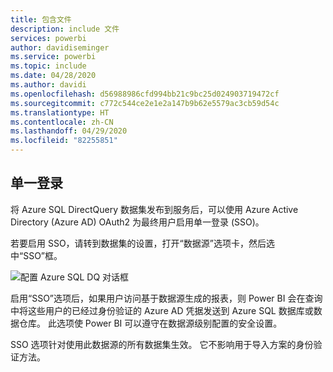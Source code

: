 ```yaml
---
title: 包含文件
description: include 文件
services: powerbi
author: davidiseminger
ms.service: powerbi
ms.topic: include
ms.date: 04/28/2020
ms.author: davidi
ms.openlocfilehash: d56988986cfd994bb21c9bc25d024903719472cf
ms.sourcegitcommit: c772c544ce2e1e2a147b9b62e5579ac3cb59d54c
ms.translationtype: HT
ms.contentlocale: zh-CN
ms.lasthandoff: 04/29/2020
ms.locfileid: "82255851"
---
```

## <a name="single-sign-on"></a>单一登录

将 Azure SQL DirectQuery 数据集发布到服务后，可以使用 Azure Active Directory (Azure AD) OAuth2 为最终用户启用单一登录 (SSO)。

若要启用 SSO，请转到数据集的设置，打开“数据源”选项卡，然后选中“SSO”框。 

![配置 Azure SQL DQ 对话框](media/direct-query-sso/sso-dialog.png)

启用“SSO”选项后，如果用户访问基于数据源生成的报表，则 Power BI 会在查询中将这些用户的已经过身份验证的 Azure AD 凭据发送到 Azure SQL 数据库或数据仓库。 此选项使 Power BI 可以遵守在数据源级别配置的安全设置。

SSO 选项针对使用此数据源的所有数据集生效。 它不影响用于导入方案的身份验证方法。


